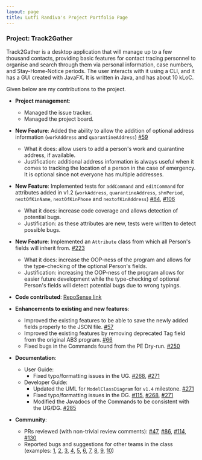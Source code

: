 ```yaml
--- 
layout: page
title: Lutfi Randiva's Project Portfolio Page
---
```


### Project: Track2Gather

Track2Gather is a desktop application that will manage up to a few thousand contacts, providing basic features for contact tracing personnel to organise and search through them via personal information, case numbers, and Stay-Home-Notice periods. The user interacts with it using a CLI, and it has a GUI created with JavaFX. It is written in Java, and has about 10 kLoC.

Given below are my contributions to the project.

* **Project management**:
    * Managed the issue tracker.
    * Managed the project board.


* **New Feature**: Added the ability to allow the addition of optional address information (`workAddress` and `quarantineAddress`) [\#59](https://github.com/AY2122S1-CS2103-W14-2/tp/pull/59)
    * What it does: allow users to add a person's work and quarantine address, if available.
    * Justification: additional address information is always useful when it comes to tracking the location of a person in the case of emergency. It is optional since not everyone has multiple addresses.


* **New Feature**: Implemented tests for `addCommand` and `editCommand` for attributes added in v1.2 (`workAddress`, `quarantineAddress`, `shnPeriod`, `nextOfKinName`, `nextOfKinPhone` and `nextofKinAddress`) [\#84](https://github.com/AY2122S1-CS2103-W14-2/tp/pull/84), [\#106](https://github.com/AY2122S1-CS2103-W14-2/tp/pull/106)
    * What it does: increase code coverage and allows detection of potential bugs.
    * Justification: as these attributes are new, tests were written to detect possible bugs.


* **New Feature**: Implemented an `Attribute` class from which all Person's fields will inherit from. [\#223](https://github.com/AY2122S1-CS2103-W14-2/tp/pull/223)
    * What it does: increase the OOP-ness of the program and allows for the type-checking of the optional Person's fields.
    * Justification: increasing the OOP-ness of the program allows for easier future development while the type-checking of optional Person's fields will detect potential bugs due to wrong typings.


* **Code contributed**: [RepoSense link](https://nus-cs2103-ay2122s1.github.io/tp-dashboard/?search=luffingluffy&sort=groupTitle&sortWithin=title&timeframe=commit&mergegroup=&groupSelect=groupByRepos&breakdown=true&checkedFileTypes=docs~functional-code~test-code~other&since=2021-09-17&tabOpen=false&tabAuthor=luffingluffy&tabRepo=AY2122S1-CS2103-W14-2%2Ftp%5Bmaster%5D&authorshipIsMergeGroup=false&authorshipFileTypes=docs~functional-code~test-code&authorshipIsBinaryFileTypeChecked=false)


* **Enhancements to existing and new features**:
    * Improved the existing features to be able to save the newly added fields properly to the JSON file. [\#57](https://github.com/AY2122S1-CS2103-W14-2/tp/pull/57)
    * Improved the existing features by removing deprecated Tag field from the original AB3 program. [\#66](https://github.com/AY2122S1-CS2103-W14-2/tp/pull/66)
    * Fixed bugs in the Commands found from the PE Dry-run. [\#250](https://github.com/AY2122S1-CS2103-W14-2/tp/pull/250)


* **Documentation**:
    * User Guide:
        * Fixed typo/formatting issues in the UG. [\#268](https://github.com/AY2122S1-CS2103-W14-2/tp/pull/268), [\#271](https://github.com/AY2122S1-CS2103-W14-2/tp/pull/271)
    * Developer Guide:
        * Updated the UML for `ModelClassDiagram` for `v1.4` milestone. [\#271](https://github.com/AY2122S1-CS2103-W14-2/tp/pull/271)
        * Fixed typo/formatting issues in the DG. [\#115](https://github.com/AY2122S1-CS2103-W14-2/tp/pull/115), [\#268](https://github.com/AY2122S1-CS2103-W14-2/tp/pull/268), [\#271](https://github.com/AY2122S1-CS2103-W14-2/tp/pull/271)
        * Modified the Javadocs of the Commands to be consistent with the UG/DG. [\#285](https://github.com/AY2122S1-CS2103-W14-2/tp/pull/285)



* **Community**:
    * PRs reviewed (with non-trivial review comments): [\#47](https://github.com/AY2122S1-CS2103-W14-2/tp/pull/47), [\#86](https://github.com/AY2122S1-CS2103-W14-2/tp/pull/86), [\#114](https://github.com/AY2122S1-CS2103-W14-2/tp/pull/114), [\#130](https://github.com/AY2122S1-CS2103-W14-2/tp/pull/130)
    * Reported bugs and suggestions for other teams in the class (examples: [1](https://github.com/AY2122S1-CS2103T-T12-2/tp/issues/114), [2](https://github.com/AY2122S1-CS2103T-T12-2/tp/issues/119), [3](https://github.com/AY2122S1-CS2103T-T12-2/tp/issues/120), [4](https://github.com/AY2122S1-CS2103T-T12-2/tp/issues/127), [5](https://github.com/AY2122S1-CS2103T-T12-2/tp/issues/131), [6](https://github.com/AY2122S1-CS2103T-T12-2/tp/issues/132), [7](https://github.com/AY2122S1-CS2103T-T12-2/tp/issues/158), [8](https://github.com/AY2122S1-CS2103T-T12-2/tp/issues/137), [9](https://github.com/AY2122S1-CS2103T-T12-2/tp/issues/138), [10](https://github.com/AY2122S1-CS2103T-T12-2/tp/issues/139))
